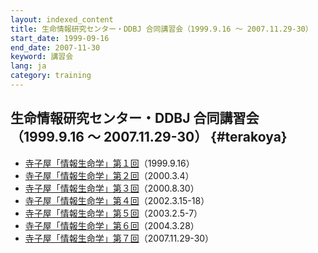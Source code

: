 ```yaml
---
layout: indexed_content
title: 生命情報研究センター・DDBJ 合同講習会（1999.9.16 〜 2007.11.29-30） 
start_date: 1999-09-16
end_date: 2007-11-30
keyword: 講習会
lang: ja
category: training
---
```


## 生命情報研究センター・DDBJ 合同講習会（1999.9.16 〜 2007.11.29-30）  {#terakoya}

-   [寺子屋「情報生命学」第１回](/assets/files/pdf/terakoya01.pdf)（1999.9.16）
-   [寺子屋「情報生命学」第２回](/assets/files/pdf/terakoya02.pdf)（2000.3.4）
-   [寺子屋「情報生命学」第３回](/assets/files/pdf/terakoya03.pdf)（2000.8.30）
-   [寺子屋「情報生命学」第４回](/assets/files/pdf/terakoya04.pdf)（2002.3.15-18）
-   [寺子屋「情報生命学」第５回](/assets/files/pdf/terakoya05.pdf)（2003.2.5-7）
-   [寺子屋「情報生命学」第６回](/assets/files/pdf/terakoya06.pdf)（2004.3.28）
-   [寺子屋「情報生命学」第７回](/assets/files/pdf/terakoya07.pdf)（2007.11.29-30）
